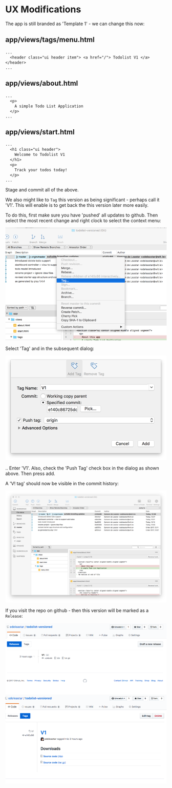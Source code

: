 # UX Modifications

The app is still branded as 'Template 1' - we can change this now:

## app/views/tags/menu.html

~~~
...
  <header class="ui header item"> <a href="/"> Todolist V1 </a></header>
...
~~~

## app/views/about.html

~~~
...
  <p>
    A simple Todo List Application
  </p>
...  
~~~

## app/views/start.html

~~~
...
  <h1 class="ui header">
    Welcome to Todolist V1
  </h1>
  <p>
    Track your todos today!
  </p>
...
~~~

Stage and commit all of the above.

We also might like to `Tag` this version as being significant - perhaps call it 'V1'. This will enable is to get back the this version later more easily.

To do this, first make sure you have 'pushed' all updates to github. Then select the most recent change and right clock to select the context menu:

![](img/20.png)

Select 'Tag' and in the subsequent dialog:

![](img/21.png)

.. Enter 'V1'. Also, check the 'Push Tag' check box in the dialog as shown above. Then press add.

A 'V! tag' should now be visible in the commit history:

![](img/22.png)

If you visit the repo on github - then this version will be marked as a `Release`:

![](img/23.png)
![](img/24.png)
